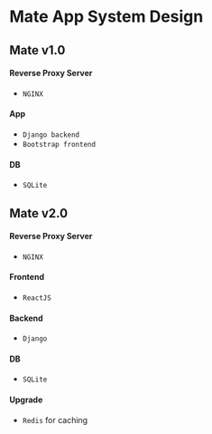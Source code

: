 # Mate App System Design

## Mate v1.0

#### Reverse Proxy Server
- `NGINX`

#### App
- `Django backend`
- `Bootstrap frontend`

#### DB
- `SQLite`

## Mate v2.0

#### Reverse Proxy Server
- `NGINX`

#### Frontend
- `ReactJS`

#### Backend
- `Django`

#### DB
- `SQLite`

#### Upgrade
- `Redis` for caching